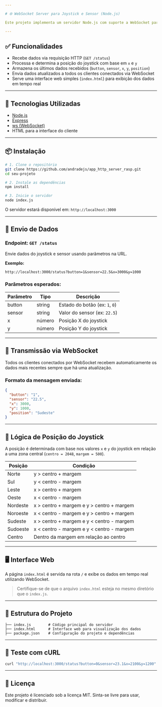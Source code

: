 ```yaml
---

# 🌐 WebSocket Server para Joystick e Sensor (Node.js)

Este projeto implementa um servidor Node.js com suporte a WebSocket para receber, processar e transmitir dados de um joystick e sensor em tempo real. Ideal para aplicações com microcontroladores como Raspberry Pi ou ESP32 enviando dados via HTTP.

---
```


## ✅ Funcionalidades

* Recebe dados via requisição HTTP (`GET /status`)
* Processa e determina a posição do joystick com base em `x` e `y`
* Armazena os últimos dados recebidos (`button`, `sensor`, `x`, `y`, `position`)
* Envia dados atualizados a todos os clientes conectados via WebSocket
* Serve uma interface web simples (`index.html`) para exibição dos dados em tempo real

---

## 🚀 Tecnologias Utilizadas

* [Node.js](https://nodejs.org)
* [Express](https://expressjs.com)
* [ws (WebSocket)](https://www.npmjs.com/package/ws)
* HTML para a interface do cliente

---

## 📦 Instalação

```bash
# 1. Clone o repositório
git clone https://github.com/andradejs/app_http_server_rasp.git
cd seu-projeto

# 2. Instale as dependências
npm install

# 3. Inicie o servidor
node index.js
```

O servidor estará disponível em: `http://localhost:3000`

---

## 📡 Envio de Dados

### Endpoint: `GET /status`

Envie dados do joystick e sensor usando parâmetros na URL.

**Exemplo:**

```
http://localhost:3000/status?button=1&sensor=22.5&x=3000&y=1000
```

### Parâmetros esperados:

| Parâmetro | Tipo   | Descrição                      |
| --------- | ------ | ------------------------------ |
| button    | string | Estado do botão (ex: `1`, `0`) |
| sensor    | string | Valor do sensor (ex: `22.5`)   |
| x         | número | Posição X do joystick          |
| y         | número | Posição Y do joystick          |

---

## 🔄 Transmissão via WebSocket

Todos os clientes conectados por WebSocket recebem automaticamente os dados mais recentes sempre que há uma atualização.

### Formato da mensagem enviada:

```json
{
  "button": "1",
  "sensor": "22.5",
  "x": 3000,
  "y": 1000,
  "position": "Sudeste"
}
```

---

## 📍 Lógica de Posição do Joystick

A posição é determinada com base nos valores `x` e `y` do joystick em relação a uma zona central (`centro = 2048`, `margem = 500`).

| Posição  | Condição                                  |
| -------- | ----------------------------------------- |
| Norte    | y > centro + margem                       |
| Sul      | y < centro - margem                       |
| Leste    | x > centro + margem                       |
| Oeste    | x < centro - margem                       |
| Nordeste | x > centro + margem e y > centro + margem |
| Noroeste | x < centro - margem e y > centro + margem |
| Sudeste  | x > centro + margem e y < centro - margem |
| Sudoeste | x < centro - margem e y < centro - margem |
| Centro   | Dentro da margem em relação ao centro     |

---

## 🖥️ Interface Web

A página `index.html` é servida na rota `/` e exibe os dados em tempo real utilizando WebSocket.

> Certifique-se de que o arquivo `index.html` esteja no mesmo diretório que o `index.js`.

---

## 📂 Estrutura do Projeto

```
├── index.js        # Código principal do servidor
├── index.html      # Interface web para visualização dos dados
├── package.json    # Configuração do projeto e dependências
```

---

## 🧪 Teste com cURL

```bash
curl "http://localhost:3000/status?button=0&sensor=23.1&x=2100&y=1200"
```

---

## 📄 Licença

Este projeto é licenciado sob a licença MIT. Sinta-se livre para usar, modificar e distribuir.


